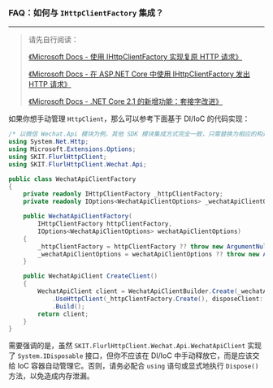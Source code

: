 ﻿### FAQ：如何与 `IHttpClientFactory` 集成？

---

> 请先自行阅读：
>
> [《Microsoft Docs - 使用 IHttpClientFactory 实现复原 HTTP 请求》](https://docs.microsoft.com/zh-cn/dotnet/architecture/microservices/implement-resilient-applications/use-httpclientfactory-to-implement-resilient-http-requests)
>
> [《Microsoft Docs - 在 ASP.NET Core 中使用 IHttpClientFactory 发出 HTTP 请求》](https://docs.microsoft.com/zh-cn/aspnet/core/fundamentals/http-requests#httpclient-and-lifetime-management)
>
> [《Microsoft Docs - .NET Core 2.1 的新增功能：套接字改进》](https://docs.microsoft.com/zh-CN/dotnet/core/whats-new/dotnet-core-2-1#sockets-improvements)

如果你想手动管理 `HttpClient`，那么可以参考下面基于 DI/IoC 的代码实现：

```csharp
/* 以微信 Wechat.Api 模块为例，其他 SDK 模块集成方式完全一致，只需替换为相应的构造器 */
using System.Net.Http;
using Microsoft.Extensions.Options;
using SKIT.FlurlHttpClient;
using SKIT.FlurlHttpClient.Wechat.Api;

public class WechatApiClientFactory
{
    private readonly IHttpClientFactory _httpClientFactory;
    private readonly IOptions<WechatApiClientOptions> _wechatApiClientOptions;

    public WechatApiClientFactory(
        IHttpClientFactory httpClientFactory,
        IOptions<WechatApiClientOptions> wechatApiClientOptions)
    {
        _httpClientFactory = httpClientFactory ?? throw new ArgumentNullException(nameof(httpClientFactory));
        _wechatApiClientOptions = wechatApiClientOptions ?? throw new ArgumentNullException(nameof(wechatApiClientOptions));
    }

    public WechatApiClient CreateClient()
    {
        WechatApiClient client = WechatApiClientBuilder.Create(_wechatApiClientOptions.Value)
            .UseHttpClient(_httpClientFactory.Create(), disposeClient: false) // 设置 HttpClient 不随客户端一同销毁
            .Build();
        return client;
    }
}
```

需要强调的是，虽然 `SKIT.FlurlHttpClient.Wechat.Api.WechatApiClient` 实现了 `System.IDisposable` 接口，但你不应该在 DI/IoC 中手动释放它，而是应该交给 IoC 容器自动管理它。否则，请务必配合 `using` 语句或显式地执行 `Dispose()` 方法，以免造成内存泄漏。
